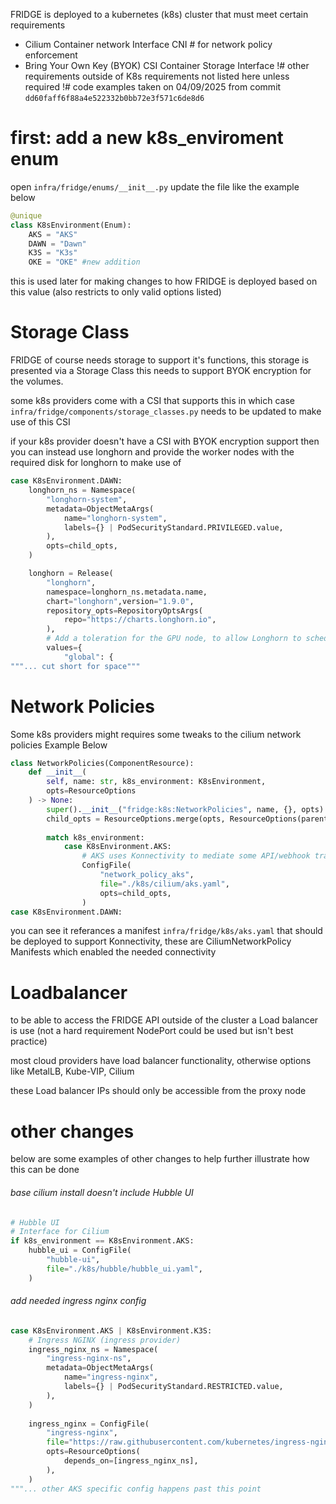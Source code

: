 FRIDGE is deployed to a kubernetes (k8s) cluster that must meet certain requirements
- Cilium Container network Interface CNI # for network policy enforcement
- Bring Your Own Key (BYOK) CSI Container Storage Interface
!# other requirements outside of K8s requirements not listed here unless required
!# code examples taken on 04/09/2025 from commit `dd60faff6f88a4e522332b0bb72e3f571c6de8d6`
# first: add a new k8s_enviroment enum
open `infra/fridge/enums/__init__.py`
update the file like the example below
```Python ln:4 title:infra/fridge/enums/__init__.py
@unique
class K8sEnvironment(Enum):
	AKS = "AKS"
	DAWN = "Dawn"
	K3S = "K3s"
	OKE = "OKE" #new addition
```
this is used later for making changes to how FRIDGE is deployed based on this value (also restricts to only valid options listed)

# Storage Class
FRIDGE of course needs storage to support it's functions, this storage is presented via a Storage Class this needs to support BYOK encryption for the volumes.

some k8s providers come with a CSI that supports this in which case `infra/fridge/components/storage_classes.py` needs to be updated to make use of this CSI

if your k8s provider doesn't have a CSI with BYOK encryption support then you can instead use longhorn and provide the worker nodes with the required disk for longhorn to make use of
```python ln:55 title:infra/fridge/components/storage_classes.py
case K8sEnvironment.DAWN:
	longhorn_ns = Namespace(
		"longhorn-system",
		metadata=ObjectMetaArgs(
			name="longhorn-system",
			labels={} | PodSecurityStandard.PRIVILEGED.value,
		),
		opts=child_opts,
	)

	longhorn = Release(
		"longhorn",
		namespace=longhorn_ns.metadata.name,
		chart="longhorn",version="1.9.0",
		repository_opts=RepositoryOptsArgs(
			repo="https://charts.longhorn.io",
		),
		# Add a toleration for the GPU node, to allow Longhorn to schedule pods/create volumes there
		values={
			"global": {
"""... cut short for space"""
```

# Network Policies
Some k8s providers might requires some tweaks to the cilium network policies Example Below
```Python ln:7 title:infra/fridge/components/network_policies.py
class NetworkPolicies(ComponentResource):
	def __init__(
		self, name: str, k8s_environment: K8sEnvironment,
		opts=ResourceOptions
	) -> None:
		super().__init__("fridge:k8s:NetworkPolicies", name, {}, opts)
		child_opts = ResourceOptions.merge(opts, ResourceOptions(parent=self))
		
		match k8s_environment:
			case K8sEnvironment.AKS:
				# AKS uses Konnectivity to mediate some API/webhook traffic, and uses a different external DNS server
				ConfigFile(
					"network_policy_aks",
					file="./k8s/cilium/aks.yaml",
					opts=child_opts,
				)
case K8sEnvironment.DAWN:
```
you can see it referances a manifest `infra/fridge/k8s/aks.yaml` that should be deployed to support Konnectivity, these are CiliumNetworkPolicy Manifests which enabled the needed connectivity

# Loadbalancer
to be able to access the FRIDGE API outside of the cluster a Load balancer is use (not a hard requirement NodePort could be used but isn't best practice)

most cloud providers have load balancer functionality, otherwise options like MetalLB, Kube-VIP, Cilium

these Load balancer IPs should only be accessible from the proxy node

# other changes
below are some examples of other changes to help further illustrate  how this can be done

###### base cilium install doesn't include Hubble UI
```python ln:40 title:infra/fridge/__main__.py
# Hubble UI
# Interface for Cilium
if k8s_environment == K8sEnvironment.AKS:
	hubble_ui = ConfigFile(
		"hubble-ui",
		file="./k8s/hubble/hubble_ui.yaml",
	)
```

###### add needed ingress nginx config
```python ln:49 title:infra/firdge/__main__.py
case K8sEnvironment.AKS | K8sEnvironment.K3S:
	# Ingress NGINX (ingress provider)
	ingress_nginx_ns = Namespace(
		"ingress-nginx-ns",
		metadata=ObjectMetaArgs(
			name="ingress-nginx",
			labels={} | PodSecurityStandard.RESTRICTED.value,
		),
	)
	  
	ingress_nginx = ConfigFile(
		"ingress-nginx",
		file="https://raw.githubusercontent.com/kubernetes/ingress-nginx/controller-v1.12.1/deploy/static/provider/cloud/deploy.yaml",
		opts=ResourceOptions(
			depends_on=[ingress_nginx_ns],
		),
	)
"""... other AKS specific config happens past this point
```
